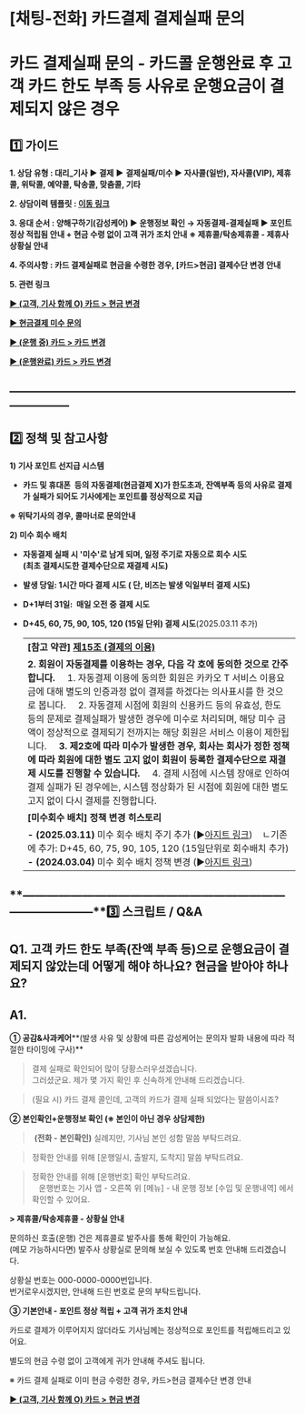 # [채팅-전화] 카드결제 결제실패 문의

**카드 결제실패 문의** **- 카드콜 운행완료 후 고객 카드 한도 부족 등 사유로 운행요금이 결제되지 않은 경우**
==================================================================

**1️⃣ 가이드**
-----------

**1. 상담 유형 : 대리\_기사 ▶ 결제** **▶** **결제실패/미수 ▶ 자사콜(일반), 자사콜(VIP), 제휴콜, 위탁콜, 예약콜, 탁송콜, 맞춤콜, 기타**

**2. 상담이력 템플릿 : [이동 링크](https://kakaomobilitysupport.zendesk.com/hc/ko/articles/31317008524697)**

**3. 응대 순서 : **양해구하기(감성케어) ▶ 운행정보 확인 → 자동결제-결제실패 ▶ 포인트 정상 적립됨 안내 + 현금 수령 없이 고객 귀가 조치 안내**** ****※ 제휴콜/탁송제휴콜 - 제휴사 상황실 안내****

**4. 주의사항 : 카드 결제실패로 현금을 수령한 경우, [카드>현금] 결제수단 변경 안내**

**5. 관련 링크**

**[▶ (고객, 기사 함께 O) 카드 > 현금 변경](https://kakaomobilitysupport.zendesk.com/hc/ko/articles/30729557948057)**

**[▶ 현금결제 미수 문의](https://kakaomobilitysupport.zendesk.com/hc/ko/articles/30779436531225)**

**[▶ (운행 중) 카드 > 카드 변경](https://kakaomobilitysupport.zendesk.com/hc/ko/articles/30729931903641)**

**[▶ (운행완료) 카드 > 카드 변경](https://kakaomobilitysupport.zendesk.com/hc/ko/articles/30641185442713)**

**―****―****―****―****―****―****―****―****―****―****―****―****―****―****―****―****―****―****―****―****―****―****―****―****―****―****―****―****―**
-------------------------------------------------------------------------------------------------------------------------------------------------

**2️⃣ 정책 및 참고사항**
-----------------

**1) 기사 포인트 선지급 시스템**

* **카드 및 휴대폰  등의 자동결제(현금결제 X)가 한도초과, 잔액부족 등의 사유로 결제가 실패가 되어도 기사에게는 포인트를 정상적으로 지급**

**※ 위탁기사의 경우, 콜마너로 문의안내**

**2) 미수 회수 배치**

* **자동결제 실패 시 '미수'로 남게 되며, 일정 주기로 자동으로 회수 시도  
  (최초 결제시도한 결제수단으로 재결제 시도)**
* **발생 당일: 1시간 마다 결제 시도 ( 단, 비즈는 발생 익일부터 결제 시도)**
* **D+1부터 31일:  매일 오전 중 결제 시도**
* **D+45, 60, 75, 90, 105, 120 (15일 단위) 결제 시도**(2025.03.11 추가)  
    

  |  |
  | --- |
  | **[참고 약관] [제15조 (결제의 이용)](https://policy.kakaomobility.com/viewer/?pageCode=TERMS#:~:text=%EB%82%B4%EC%9A%A9%5D%EC%97%90%EC%84%9C%20%EC%95%88%EB%82%B4%ED%95%A9%EB%8B%88%EB%8B%A4.-,%EC%A0%9C15%EC%A1%B0%20(%EA%B2%B0%EC%A0%9C%EC%9D%98%20%EC%9D%B4%EC%9A%A9),-%ED%9A%8C%EC%9B%90%EC%9D%80%20%ED%9A%8C%EC%82%AC%EA%B0%80%20%EC%A0%95%ED%95%9C)** |
  | **2. 회원이 자동결제를 이용하는 경우, 다음 각 호에 동의한 것으로 간주합니다.**     1. 자동결제 이용에 동의한 회원은 카카오 T 서비스 이용요금에 대해 별도의 인증과정 없이 결제를 하겠다는 의사표시를 한 것으로 봅니다.     2. 자동결제 시점에 회원의 신용카드 등의 유효성, 한도 등의 문제로 결제실패가 발생한 경우에 미수로 처리되며, 해당 미수 금액이 정상적으로 결제되기 전까지는 해당 회원은 서비스 이용이 제한됩니다.     **3. 제2호에 따라 미수가 발생한 경우, 회사는 회사가 정한 정책에 따라 회원에 대한 별도 고지 없이 회원이 등록한 결제수단으로 재결제 시도를 진행할 수 있습니다.**     4. 결제 시점에 시스템 장애로 인하여 결제 실패가 된 경우에는, 시스템 정상화가 된 시점에 회원에 대한 별도 고지 없이 다시 결제를 진행합니다. |
  | **[미수회수 배치] 정책 변경 히스토리** |
  | **- (2025.03.11)** 미수 회수 배치 주기 추가 (▶[아지트 링크](https://ext.agit.in/g/300016075/wall/424661113))    ㄴ기존에 추가: D+45, 60, 75, 90, 105, 120 (15일단위로 회수배치 추가)  **- (2024.03.04)** 미수 회수 배치 정책 변경 (▶[아지트 링크](https://ext.agit.in/g/300016075/wall/397859389)) |

**―****―****―****―****―****―****―****―****―****―****―****―****―****―****―****―****―****―****―****―****―****―****―****―****―****―****―****―****―****3️⃣ 스크립트 / Q&A**
-------------------------------------------------------------------------------------------------------------------------------------------------------------------

**Q1. 고객 카드 한도 부족(잔액 부족 등)으로 운행요금이 결제되지 않았는데 어떻게 해야 하나요?** **현금을 받아야 하나요?**
---------------------------------------------------------------------------

**A1.**
-------

**① 공감&사과케어****(발생 사유 및 상황에 따른 감성케어는 문의자 발화 내용에 따라 적절한 타이밍에 구사)**

> 결제 실패로 확인되어 많이 당황스러우셨겠습니다.  
> 그러셨군요. 제가 몇 가지 확인 후 신속하게 안내해 드리겠습니다.

> (필요 시) 카드 결제 콜인데, 고객의 카드가 결제 실패 되었다는 말씀이시죠?

**② 본인확인+운행정보 확인 ****(※ 본인이 아닌 경우 상담제한)******

> **(전화 - 본인확인)** 실례지만, 기사님 본인 성함 말씀 부탁드려요.

> 정확한 안내를 위해 [운행일시, 출발지, 도착지] 말씀 부탁드려요.

> 정확한 안내를 위해 [운행번호] 확인 부탁드려요.  
   운행번호는 기사 앱 - 오른쪽 위 [메뉴] - 내 운행 정보 [수입 및 운행내역] 에서 확인할 수 있어요.

**> 제휴콜/탁송제휴콜 - 상황실 안내**

문의하신 호출(운행) 건은 제휴콜로 발주사를 통해 확인이 가능해요.  
(메모 가능하시다면) 발주사 상황실로 문의해 보실 수 있도록 번호 안내해 드리겠습니다.

상황실 번호는 000-0000-0000번입니다.  
번거로우시겠지만, 안내해 드린 번호로 문의 부탁드립니다.

**③ 기본안내 - 포인트 정상 적립 + 고객 귀가 조치 안내**

카드로 결제가 이루어지지 않더라도 기사님께는 정상적으로 포인트를 적립해드리고 있어요.

별도의 현금 수령 없이 고객에게 귀가 안내해 주셔도 됩니다.

※ 카드 결제 실패로 이미 현금 수령한 경우, 카드>현금 결제수단 변경 안내

**[▶ (고객, 기사 함께 O) 카드 > 현금 변경](https://kakaomobilitysupport.zendesk.com/hc/ko/articles/30729557948057)**